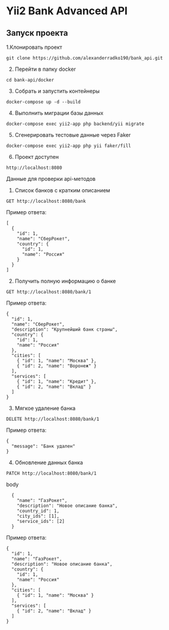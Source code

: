 # Yii2 Bank Advanced API

## Запуск проекта

1.Клонировать проект

``````
git clone https://github.com/alexanderradko190/bank_api.git
``````

2. Перейти в папку docker

``````
cd bank-api/docker
``````

3. Собрать и запустить контейнеры

``````
docker-compose up -d --build
``````

4. Выполнить миграции базы данных

``````
docker-compose exec yii2-app php backend/yii migrate
``````

5. Сгенерировать тестовые данные через Faker

``````
docker-compose exec yii2-app php yii faker/fill
``````

6. Проект доступен

``````
http://localhost:8080
``````

Данные для проверки api-методов

1. Список банков с кратким описанием

``````
GET http://localhost:8080/bank
``````

Пример ответа:
``````
[
  {
    "id": 1,
    "name": "СберРокет",
    "country": {
      "id": 1,
      "name": "Россия"
    }
  }
]
``````

2. Получить полную информацию о банке

``````
GET http://localhost:8080/bank/1
``````

Пример ответа:

`````
{
  "id": 1,
  "name": "СберРокет",
  "description": "Крупнейший банк страны",
  "country": {
    "id": 1,
    "name": "Россия"
  },
  "cities": [
    { "id": 1, "name": "Москва" },
    { "id": 2, "name": "Воронеж" }
  ],
  "services": [
    { "id": 1, "name": "Кредит" },
    { "id": 2, "name": "Вклад" }
  ]
}
``````

3. Мягкое удаление банка

`````
DELETE http://localhost:8080/bank/1
``````

Пример ответа:

`````
{
  "message": "Банк удален"
}
``````

4. Обновление данных банка

`````
PATCH http://localhost:8080/bank/1
``````

body

`````
  {
    "name": "ГазРокет",
    "description": "Новое описание банка",
    "country_id": 1,
    "city_ids": [1],
    "service_ids": [2]
  }
``````

Пример ответа:

`````
{
  "id": 1,
  "name": "ГазРокет",
  "description": "Новое описание банка",
  "country": {
    "id": 1,
    "name": "Россия"
  },
  "cities": [
    { "id": 1, "name": "Москва" }
  ],
  "services": [
    { "id": 2, "name": "Вклад" }
  ]
}
  ``````

